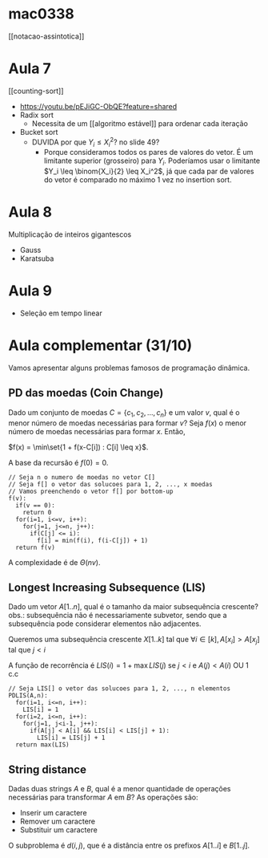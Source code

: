 # mac0338

[[notacao-assintotica]]

# Aula 7

[[counting-sort]]
  - https://youtu.be/pEJiGC-ObQE?feature=shared
- Radix sort
  - Necessita de um [[algoritmo estável]] para ordenar cada iteração
- Bucket sort
  - DUVIDA por que $Y_i \leq X_i^2$? no slide 49?
    - Porque consideramos todos os pares de valores do vetor. É um limitante superior (grosseiro) para $Y_i$. Poderíamos usar o limitante $Y_i \leq \binom{X_i}{2} \leq X_i^2$, já que cada par de valores do vetor é comparado no máximo 1 vez no insertion sort.

# Aula 8

Multiplicação de inteiros gigantescos

- Gauss
- Karatsuba

# Aula 9

- Seleção em tempo linear


# Aula complementar (31/10)

Vamos apresentar alguns problemas famosos de programação dinâmica.

## PD das moedas (Coin Change)

Dado um conjunto de moedas $C = \{c_1, c_2, \dots, c_n\}$ e um valor $v$, qual é o menor número de moedas necessárias para formar $v$?
Seja $f(x)$ o menor número de moedas necessárias para formar $x$. Então,

$f(x) = \min\set{1 + f(x-C[i]) : C[i] \leq x}$.

A base da recursão é $f(0) = 0$.

```
// Seja n o numero de moedas no vetor C[]
// Seja f[] o vetor das solucoes para 1, 2, ..., x moedas
// Vamos preenchendo o vetor f[] por bottom-up
f(v):
  if(v == 0):
    return 0
  for(i=1, i<=v, i++):
    for(j=1, j<=n, j++):
      if(C[j] <= i):
        f[i] = min(f(i), f(i-C[j]) + 1)
  return f(v)
```

A complexidade é de $\Theta(nv)$.

## Longest Increasing Subsequence (LIS)

Dado um vetor $A[1..n]$, qual é o tamanho da maior subsequência crescente?
obs.: subsequência não é necessariamente subvetor, sendo que a subsequência pode considerar elementos não adjacentes.

Queremos uma subsequência crescente $X[1..k]$ tal que $\forall i \in [k], A[x_i] > A[x_j] \text{ tal que } j<i$

A função de recorrência é $LIS(i) = 1 + \max{LIS(j)} \text{ se } j<i \text{ e } A(j)<A(i) \text{ OU 1 c.c}$

```
// Seja LIS[] o vetor das solucoes para 1, 2, ..., n elementos
PDLIS(A,n):
  for(i=1, i<=n, i++):
    LIS[i] = 1
  for(i=2, i<=n, i++):
    for(j=1, j<i-1, j++):
      if(A[j] < A[i] && LIS[i] < LIS[j] + 1):
        LIS[i] = LIS[j] + 1
  return max(LIS)
```

## String distance

Dadas duas strings $A$ e $B$, qual é a menor quantidade de operações necessárias para transformar $A$ em $B$?
As operações são:
- Inserir um caractere
- Remover um caractere
- Substituir um caractere

O subproblema é $d(i,j)$, que é a distância entre os prefixos $A[1..i]$ e $B[1..j]$.
